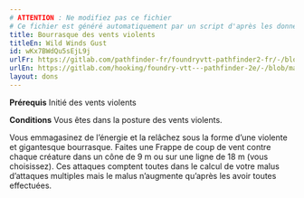 ```yaml
---
# ATTENTION : Ne modifiez pas ce fichier
# Ce fichier est généré automatiquement par un script d'après les données du module Foundry VTT officiel et de sa traduction
title: Bourrasque des vents violents
titleEn: Wild Winds Gust
id: wKx7BWdQu5sEjL9j
urlFr: https://gitlab.com/pathfinder-fr/foundryvtt-pathfinder2-fr/-/blob/master/data/feats/wKx7BWdQu5sEjL9j.htm
urlEn: https://gitlab.com/hooking/foundry-vtt---pathfinder-2e/-/blob/master/packs/data/feats.db/wild-winds-gust.json
layout: dons
---
```

**Prérequis** Initié des vents violents

**Conditions** Vous êtes dans la posture des vents violents.

Vous emmagasinez de l’énergie et la relâchez sous la forme d’une violente et gigantesque bourrasque. Faites une Frappe de coup de vent contre chaque créature dans un cône de 9 m ou sur une ligne de 18 m (vous choisissez). Ces attaques comptent toutes dans le calcul de votre malus d’attaques multiples mais le malus n’augmente qu’après les avoir toutes effectuées.
